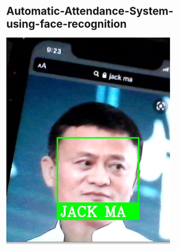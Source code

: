 # Automatic-Attendance-System-using-face-recognition
![ScreenShot](https://github.com/anvita23/Automatic-Attendance-System-using-face-recognition/blob/master/Jackma.jpg)
